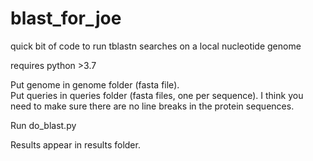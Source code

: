 # blast_for_joe
quick bit of code to run tblastn searches on a local nucleotide genome

requires python >3.7

Put genome in genome folder (fasta file).  
Put queries in queries folder (fasta files, one per sequence).  I think you need to make sure there are no line breaks in the protein sequences.  

Run do_blast.py  

Results appear in results folder.

